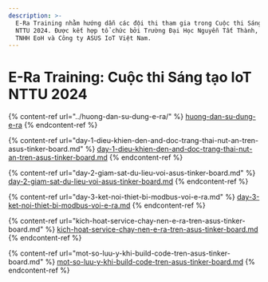 ```yaml
---
description: >-
  E-Ra Training nhằm hướng dẫn các đội thi tham gia trong Cuộc thi Sáng tạo IoT
  NTTU 2024. Được kết hợp tổ chức bởi Trường Đại Học Nguyễn Tất Thành, Công ty
  TNHH EoH và Công ty ASUS IoT Việt Nam.
---
```


# E-Ra Training: Cuộc thi Sáng tạo IoT NTTU 2024

{% content-ref url="../huong-dan-su-dung-e-ra/" %}
[huong-dan-su-dung-e-ra](../huong-dan-su-dung-e-ra/)
{% endcontent-ref %}

{% content-ref url="day-1-dieu-khien-den-and-doc-trang-thai-nut-an-tren-asus-tinker-board.md" %}
[day-1-dieu-khien-den-and-doc-trang-thai-nut-an-tren-asus-tinker-board.md](day-1-dieu-khien-den-and-doc-trang-thai-nut-an-tren-asus-tinker-board.md)
{% endcontent-ref %}

{% content-ref url="day-2-giam-sat-du-lieu-voi-asus-tinker-board.md" %}
[day-2-giam-sat-du-lieu-voi-asus-tinker-board.md](day-2-giam-sat-du-lieu-voi-asus-tinker-board.md)
{% endcontent-ref %}

{% content-ref url="day-3-ket-noi-thiet-bi-modbus-voi-e-ra.md" %}
[day-3-ket-noi-thiet-bi-modbus-voi-e-ra.md](day-3-ket-noi-thiet-bi-modbus-voi-e-ra.md)
{% endcontent-ref %}

{% content-ref url="kich-hoat-service-chay-nen-e-ra-tren-asus-tinker-board.md" %}
[kich-hoat-service-chay-nen-e-ra-tren-asus-tinker-board.md](kich-hoat-service-chay-nen-e-ra-tren-asus-tinker-board.md)
{% endcontent-ref %}



{% content-ref url="mot-so-luu-y-khi-build-code-tren-asus-tinker-board.md" %}
[mot-so-luu-y-khi-build-code-tren-asus-tinker-board.md](mot-so-luu-y-khi-build-code-tren-asus-tinker-board.md)
{% endcontent-ref %}
